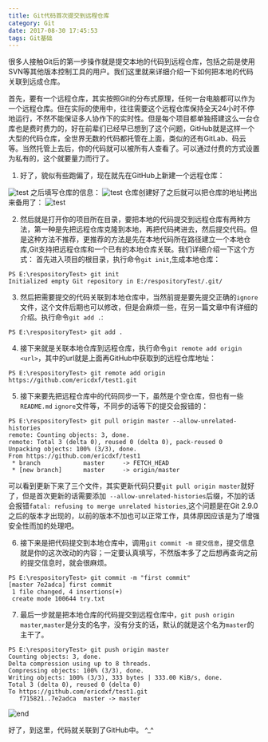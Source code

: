 ```yaml
---
title: Git代码首次提交到远程仓库
category: Git
date: 2017-08-30 17:45:53
tags: Git基础
---
```


很多人接触Git后的第一步操作就是提交本地的代码到远程仓库，包括之前是使用SVN等其他版本控制工具的用户。我们这里就来详细介绍一下如何把本地的代码关联到远成仓库。

首先，要有一个远程仓库，其实按照Git的分布式原理，任何一台电脑都可以作为一个远程仓库。但在实际的使用中，往往需要这个远程仓库保持全天24小时不停地运行，不然不能保证多人协作下的实时性。但是每个项目都单独搭建这么一台仓库也是费时费力的，好在前辈们已经早已想到了这个问题，GitHub就是这样一个大型的代码仓库，全世界无数的代码都托管在上面，类似的还有GitLab、码云等。当然托管上去后，你的代码就可以被所有人查看了。可以通过付费的方式设置为私有的，这个就要量力而行了。
1. 好了，貌似有些跑偏了，现在就先在GitHub上新建一个远程仓库：

![test](/assets/images/git_new_repository.png)
之后填写仓库的信息：
![test](/assets/images/git_new_repository_1.png)
仓库创建好了之后就可以把仓库的地址拷出来备用了：
![test](/assets/images/git_new_repository_path.png)

2. 然后就是打开你的项目所在目录，要把本地的代码提交到远程仓库有两种方法，第一种是先把远程仓库克隆到本地，再把代码拷进去，然后提交代码。但是这种方法不推荐，更推荐的方法是先在本地代码所在路径建立一个本地仓库,Git支持把远程仓库和一个已有的本地仓库关联。我们详细介绍一下这个方式：
首先进入项目的根目录，执行命令`git init`,生成本地仓库：
```
PS E:\respositoryTest> git init
Initialized empty Git repository in E:/respositoryTest/.git/
```
3. 然后把需要提交的代码关联到本地仓库中，当然前提是要先提交正确的`ignore`文件，这个文件后期也可以修改，但是会麻烦一些，在另一篇文章中有详细的介绍。执行命令`git add .`:
```
PS E:\respositoryTest> git add .
```
4. 接下来就是关联本地仓库到远程仓库，执行命令`git remote add origin <url>`，其中的url就是上面再GitHub中获取到的远程仓库地址：
```
PS E:\respositoryTest> git remote add origin https://github.com/ericdxf/test1.git
```
5. 接下来要先把远程仓库中的代码同步一下，虽然是个空仓库，但也有一些`README.md` `ignore`文件等，不同步的话等下的提交会报错的：
```
PS E:\respositoryTest> git pull origin master --allow-unrelated-histories
remote: Counting objects: 3, done.
remote: Total 3 (delta 0), reused 0 (delta 0), pack-reused 0
Unpacking objects: 100% (3/3), done.
From https://github.com/ericdxf/test1
 * branch            master     -> FETCH_HEAD
 * [new branch]      master     -> origin/master
```
可以看到更新下来了三个文件，其实更新代码只要`git pull origin master`就好了，但是首次更新的话需要添加` --allow-unrelated-histories`后缀，不加的话会报错`fatal: refusing to merge unrelated histories`,这个问题是在Git 2.9.0之后的版本才出现的，以前的版本不加也可以正常工作，具体原因应该是为了增强安全性而加的处理吧。  

6. 接下来是把代码提交到本地仓库中，调用`git commit -m 提交信息`，提交信息就是你的这次改动的内容；一定要认真填写，不然版本多了之后想再查询之前的提交信息时，就会很麻烦。
```
PS E:\respositoryTest> git commit -m "first commit"
[master 7e2adca] first commit
 1 file changed, 4 insertions(+)
 create mode 100644 try.txt
```
7. 最后一步就是把本地仓库的代码提交到远程仓库中，`git push origin master`,`master`是分支的名字，没有分支的话，默认的就是这个名为`master`的主干了。
```
PS E:\respositoryTest> git push origin master
Counting objects: 3, done.
Delta compression using up to 8 threads.
Compressing objects: 100% (3/3), done.
Writing objects: 100% (3/3), 333 bytes | 333.00 KiB/s, done.
Total 3 (delta 0), reused 0 (delta 0)
To https://github.com/ericdxf/test1.git
   f715821..7e2adca  master -> master
```
![end](images/git_new_repository_success.png)

好了，到这里，代码就关联到了GitHub中。 \^\_\^
